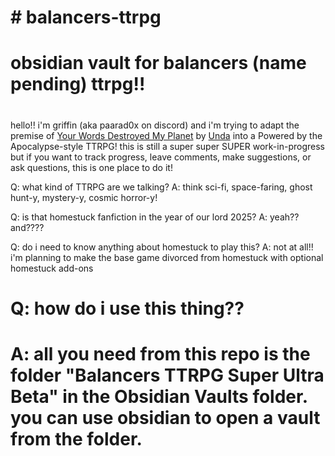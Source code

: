 # \# balancers-ttrpg

# obsidian vault for balancers (name pending) ttrpg!!

# 

hello!! i'm griffin (aka paarad0x on discord) and i'm trying to adapt the premise of [Your Words Destroyed My Planet](https://archiveofourown.org/works/30391371/chapters/74926899) by [Unda](https://archiveofourown.org/users/Unda/pseuds/Unda) into a Powered by the Apocalypse-style TTRPG! this is still a super super SUPER work-in-progress but if you want to track progress, leave comments, make suggestions, or ask questions, this is one place to do it!

Q: what kind of TTRPG are we talking?
A: think sci-fi, space-faring, ghost hunt-y, mystery-y, cosmic horror-y!

Q: is that homestuck fanfiction in the year of our lord 2025?
A: yeah?? and????

Q: do i need to know anything about homestuck to play this?
A: not at all!! i'm planning to make the base game divorced from homestuck with optional homestuck add-ons

Q: how do i use this thing??
===



# A: all you need from this repo is the folder "Balancers TTRPG Super Ultra Beta" in the Obsidian Vaults folder. you can use obsidian to open a vault from the folder.

